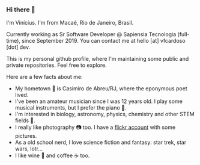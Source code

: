 ### Hi there 👋

I'm Vinícius. I'm from Macaé, Rio de Janeiro, Brasil.

Currently working as Sr Software Developer @ Sapiensia Tecnologia (full-time), since September 2019.
You can contact me at hello [at] vfcardoso [dot] dev.

This is my personal github profile, where I'm maintaining some public and private repositories. Feel free to explore.

Here are a few facts about me:

- My hometown 📍 is Casimiro de Abreu/RJ, where the eponymous poet lived.
- I've been an amateur musician since I was 12 years old. I play some musical instruments, but I prefer the piano 🎹.
- I'm interested in biology, astronomy, physics, chemistry and other STEM fields 🔬.
- I really like photography 📷 too. I have a <a href="https://www.flickr.com/photos/vinicardoso">flickr account</a> with some pictures.
- As a old school nerd, I love science fiction and fantasy: star trek, star wars, lotr…
- I like wine 🍷 and coffee ☕ too.

<!--
**vfcardoso-dev/vfcardoso-dev** is a ✨ _special_ ✨ repository because its `README.md` (this file) appears on your GitHub profile.

Here are some ideas to get you started:

- 🔭 I’m currently working on ...
- 🌱 I’m currently learning ...
- 👯 I’m looking to collaborate on ...
- 🤔 I’m looking for help with ...
- 💬 Ask me about ...
- 📫 How to reach me: ...
- 😄 Pronouns: ...
- ⚡ Fun fact: ...
-->
